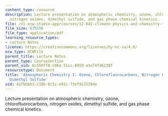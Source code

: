 ```yaml
---
content_type: resource
description: Lecture presentation on atmospheric chemistry, ozone, chlorofluorocarbons,
  nitrogen oxides, dimethyl sulfide, and gas phase chemical kinetics.
file: /ol-ocw-studio-app/courses/12-842-climate-physics-and-chemistry-fall-2008/41fbbbb3218b8c5ce91c73ef911529de_part5_lec1.pdf
file_size: 675556
file_type: application/pdf
learning_resource_types:
- Lecture Notes
license: https://creativecommons.org/licenses/by-nc-sa/4.0/
ocw_type: OCWFile
parent_title: Lecture Notes
parent_type: CourseSection
parent_uid: 6c559ff8-c06a-51cc-8959-a1ef4fd6238f
resourcetype: Document
title: 'Atmospheric Chemistry I: Ozone, Chlorofluorocarbons, Nitrogen Oxides, and
  Dimethyl Sulfide'
uid: 41fbbbb3-218b-8c5c-e91c-73ef911529de
---
```

Lecture presentation on atmospheric chemistry, ozone, chlorofluorocarbons, nitrogen oxides, dimethyl sulfide, and gas phase chemical kinetics.